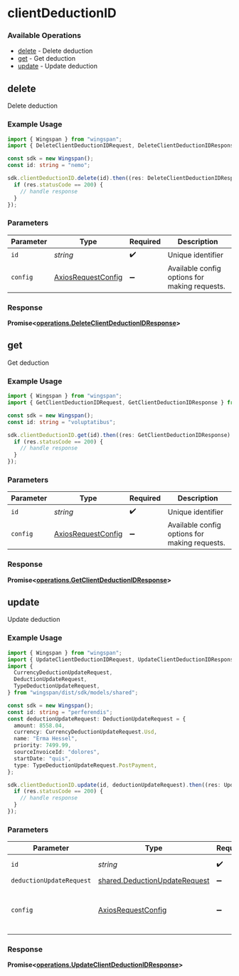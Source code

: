 # clientDeductionID

### Available Operations

* [delete](#delete) - Delete deduction
* [get](#get) - Get deduction
* [update](#update) - Update deduction

## delete

Delete deduction

### Example Usage

```typescript
import { Wingspan } from "wingspan";
import { DeleteClientDeductionIDRequest, DeleteClientDeductionIDResponse } from "wingspan/dist/sdk/models/operations";

const sdk = new Wingspan();
const id: string = "nemo";

sdk.clientDeductionID.delete(id).then((res: DeleteClientDeductionIDResponse) => {
  if (res.statusCode == 200) {
    // handle response
  }
});
```

### Parameters

| Parameter                                                    | Type                                                         | Required                                                     | Description                                                  |
| ------------------------------------------------------------ | ------------------------------------------------------------ | ------------------------------------------------------------ | ------------------------------------------------------------ |
| `id`                                                         | *string*                                                     | :heavy_check_mark:                                           | Unique identifier                                            |
| `config`                                                     | [AxiosRequestConfig](https://axios-http.com/docs/req_config) | :heavy_minus_sign:                                           | Available config options for making requests.                |


### Response

**Promise<[operations.DeleteClientDeductionIDResponse](../../models/operations/deleteclientdeductionidresponse.md)>**


## get

Get deduction

### Example Usage

```typescript
import { Wingspan } from "wingspan";
import { GetClientDeductionIDRequest, GetClientDeductionIDResponse } from "wingspan/dist/sdk/models/operations";

const sdk = new Wingspan();
const id: string = "voluptatibus";

sdk.clientDeductionID.get(id).then((res: GetClientDeductionIDResponse) => {
  if (res.statusCode == 200) {
    // handle response
  }
});
```

### Parameters

| Parameter                                                    | Type                                                         | Required                                                     | Description                                                  |
| ------------------------------------------------------------ | ------------------------------------------------------------ | ------------------------------------------------------------ | ------------------------------------------------------------ |
| `id`                                                         | *string*                                                     | :heavy_check_mark:                                           | Unique identifier                                            |
| `config`                                                     | [AxiosRequestConfig](https://axios-http.com/docs/req_config) | :heavy_minus_sign:                                           | Available config options for making requests.                |


### Response

**Promise<[operations.GetClientDeductionIDResponse](../../models/operations/getclientdeductionidresponse.md)>**


## update

Update deduction

### Example Usage

```typescript
import { Wingspan } from "wingspan";
import { UpdateClientDeductionIDRequest, UpdateClientDeductionIDResponse } from "wingspan/dist/sdk/models/operations";
import {
  CurrencyDeductionUpdateRequest,
  DeductionUpdateRequest,
  TypeDeductionUpdateRequest,
} from "wingspan/dist/sdk/models/shared";

const sdk = new Wingspan();
const id: string = "perferendis";
const deductionUpdateRequest: DeductionUpdateRequest = {
  amount: 8558.04,
  currency: CurrencyDeductionUpdateRequest.Usd,
  name: "Erma Hessel",
  priority: 7499.99,
  sourceInvoiceId: "dolores",
  startDate: "quis",
  type: TypeDeductionUpdateRequest.PostPayment,
};

sdk.clientDeductionID.update(id, deductionUpdateRequest).then((res: UpdateClientDeductionIDResponse) => {
  if (res.statusCode == 200) {
    // handle response
  }
});
```

### Parameters

| Parameter                                                                      | Type                                                                           | Required                                                                       | Description                                                                    |
| ------------------------------------------------------------------------------ | ------------------------------------------------------------------------------ | ------------------------------------------------------------------------------ | ------------------------------------------------------------------------------ |
| `id`                                                                           | *string*                                                                       | :heavy_check_mark:                                                             | Unique identifier                                                              |
| `deductionUpdateRequest`                                                       | [shared.DeductionUpdateRequest](../../models/shared/deductionupdaterequest.md) | :heavy_minus_sign:                                                             | N/A                                                                            |
| `config`                                                                       | [AxiosRequestConfig](https://axios-http.com/docs/req_config)                   | :heavy_minus_sign:                                                             | Available config options for making requests.                                  |


### Response

**Promise<[operations.UpdateClientDeductionIDResponse](../../models/operations/updateclientdeductionidresponse.md)>**

